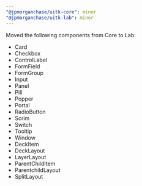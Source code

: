 ```yaml
---
"@jpmorganchase/uitk-core": minor
"@jpmorganchase/uitk-lab": minor
---
```


Moved the following components from Core to Lab:

- Card
- Checkbox
- ControlLabel
- FormField
- FormGroup
- Input
- Panel
- Pill
- Popper
- Portal
- RadioButton
- Scrim
- Switch
- Tooltip
- Window
- DeckItem
- DeckLayout
- LayerLayout
- ParentChildItem
- ParentchildLayout
- SplitLayout
